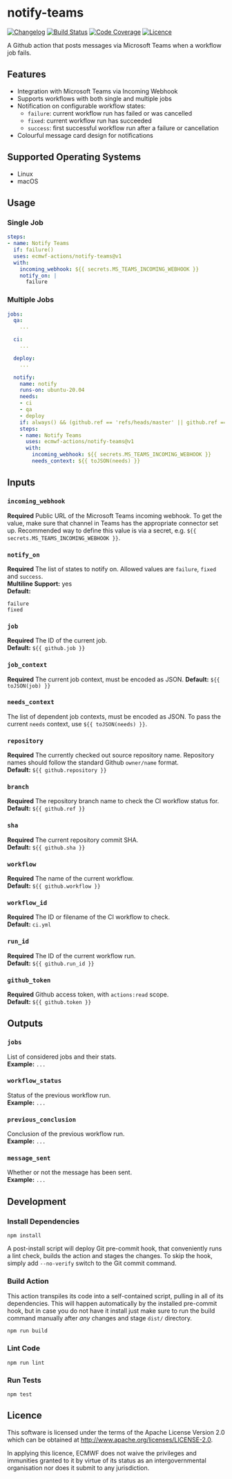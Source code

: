 # notify-teams

[![Changelog](https://img.shields.io/github/package-json/v/ecmwf-actions/notify-teams)](CHANGELOG.md)
[![Build Status](https://img.shields.io/github/workflow/status/ecmwf-actions/notify-teams/ci/main)](https://github.com/ecmwf-actions/notify-teams/actions/workflows/ci.yml?query=branch:main)
[![Code Coverage](https://img.shields.io/codecov/c/gh/ecmwf-actions/notify-teams/branch/main)](https://codecov.io/gh/ecmwf-actions/notify-teams/branch/main)
[![Licence](https://img.shields.io/github/license/ecmwf-actions/notify-teams)](https://github.com/ecmwf-actions/notify-teams/blob/main/LICENSE)

A Github action that posts messages via Microsoft Teams when a workflow job fails.

## Features

* Integration with Microsoft Teams via Incoming Webhook
* Supports workflows with both single and multiple jobs
* Notification on configurable workflow states:
  * `failure`: current workflow run has failed or was cancelled
  * `fixed`: current workflow run has succeeded
  * `success`: first successful workflow run after a failure or cancellation
* Colourful message card design for notifications

## Supported Operating Systems

* Linux
* macOS

## Usage

### Single Job

```yaml
steps:
- name: Notify Teams
  if: failure()
  uses: ecmwf-actions/notify-teams@v1
  with:
    incoming_webhook: ${{ secrets.MS_TEAMS_INCOMING_WEBHOOK }}
    notify_on: |
      failure
```

### Multiple Jobs

```yaml
jobs:
  qa:
    ...

  ci:
    ...

  deploy:
    ...

  notify:
    name: notify
    runs-on: ubuntu-20.04
    needs:
    - ci
    - qa
    - deploy
    if: always() && (github.ref == 'refs/heads/master' || github.ref == 'refs/heads/develop')
    steps:
    - name: Notify Teams
      uses: ecmwf-actions/notify-teams@v1
      with:
        incoming_webhook: ${{ secrets.MS_TEAMS_INCOMING_WEBHOOK }}
        needs_context: ${{ toJSON(needs) }}
```

## Inputs

### `incoming_webhook`

**Required** Public URL of the Microsoft Teams incoming webhook. To get the value, make sure that channel in Teams has the appropriate connector set up. Recommended way to define this value is via a secret, e.g. `${{ secrets.MS_TEAMS_INCOMING_WEBHOOK }}`.  

### `notify_on`

**Required** The list of states to notify on. Allowed values are `failure`, `fixed` and `success`.  
**Multiline Support:** yes  
**Default:**

    failure
    fixed

### `job`

**Required** The ID of the current job.  
**Default:** `${{ github.job }}`

### `job_context`

**Required** The current job context, must be encoded as JSON. 
**Default:** `${{ toJSON(job) }}`

### `needs_context`

The list of dependent job contexts, must be encoded as JSON. To pass the current `needs` context, use `${{ toJSON(needs) }}`.  

### `repository`

**Required** The currently checked out source repository name. Repository names should follow the standard Github `owner/name` format.  
**Default:** `${{ github.repository }}`

### `branch`

**Required** The repository branch name to check the CI workflow status for.  
**Default:** `${{ github.ref }}`

### `sha`

**Required** The current repository commit SHA.  
**Default:** `${{ github.sha }}`

### `workflow`

**Required**  The name of the current workflow.  
**Default:** `${{ github.workflow }}`

### `workflow_id`

**Required** The ID or filename of the CI workflow to check.  
**Default:** `ci.yml`

### `run_id`

**Required** The ID of the current workflow run.  
**Default:** `${{ github.run_id }}`

### `github_token`

**Required** Github access token, with `actions:read` scope.  
**Default:** `${{ github.token }}`

## Outputs

### `jobs`

List of considered jobs and their stats.  
**Example:** `...`

### `workflow_status`

Status of the previous workflow run.  
**Example:** `...`

### `previous_conclusion`

Conclusion of the previous workflow run.  
**Example:** `...`

### `message_sent`

Whether or not the message has been sent.  
**Example:** `...`

## Development

### Install Dependencies

```
npm install
```

A post-install script will deploy Git pre-commit hook, that conveniently runs a lint check, builds the action and stages the changes. To skip the hook, simply add `--no-verify` switch to the Git commit command.

### Build Action

This action transpiles its code into a self-contained script, pulling in all of its dependencies. This will happen automatically by the installed pre-commit hook, but in case you do not have it install just make sure to run the build command manually after _any_ changes and stage `dist/` directory.

```
npm run build
```

### Lint Code

```
npm run lint
```

### Run Tests

```
npm test
```

## Licence

This software is licensed under the terms of the Apache License Version 2.0 which can be obtained at http://www.apache.org/licenses/LICENSE-2.0.

In applying this licence, ECMWF does not waive the privileges and immunities granted to it by virtue of its status as an intergovernmental organisation nor does it submit to any jurisdiction.
